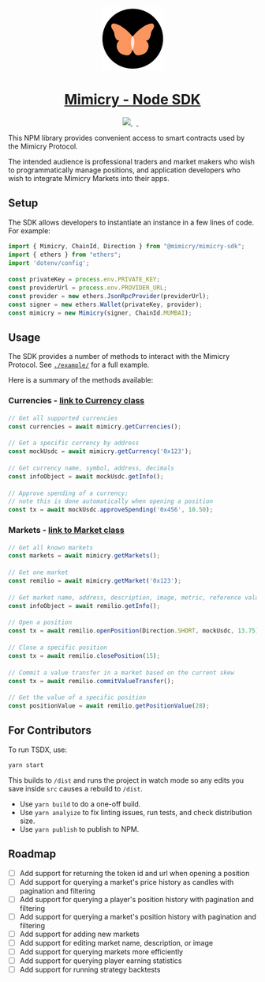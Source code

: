 <p align="center">
  <a href="https://mimicry.org">
    <picture>
      <source media="(prefers-color-scheme: dark)" srcset="https://raw.githubusercontent.com/Mimicry-Protocol/brand-assets/main/animated-logos/Gifs/Web-Res/Circles/Mimicry_logo-color-black_circle_bg-animated.gif">
      <img src="https://raw.githubusercontent.com/Mimicry-Protocol/brand-assets/main/animated-logos/Gifs/Web-Res/Circles/Mimicry_logo-color-black_circle_bg-animated.gif" height="128">
    </picture>
    <h1 align="center">Mimicry - Node SDK</h1>
  </a>
</p>
<p align="center">
  <a aria-label="License" href="LICENSE">
    <img src="https://badgen.net/badge/license/GPLv3/pink">
  </a>&nbsp;
  <a aria-label="Size Test" href="https://github.com/Mimicry-Protocol/node-sdk/actions/workflows/size.yml">
    <img alt="" src="https://github.com/Mimicry-Protocol/node-sdk/actions/workflows/size.yml/badge.svg">
  </a>&nbsp;
  <a aria-label="CI Test" href="https://github.com/Mimicry-Protocol/node-sdk/actions/workflows/main.yml">
    <img alt="" src="https://github.com/Mimicry-Protocol/node-sdk/actions/workflows/main.yml/badge.svg">
  </a>
</p>

This NPM library provides convenient access to smart contracts used by the Mimicry Protocol. 

The intended audience is professional traders and market makers who wish to programmatically manage positions, and application developers who wish to integrate Mimicry Markets into their apps.

## Setup
The SDK allows developers to instantiate an instance in a few lines of code. For example:
```typescript
import { Mimicry, ChainId, Direction } from "@mimicry/mimicry-sdk";
import { ethers } from "ethers";
import 'dotenv/config';

const privateKey = process.env.PRIVATE_KEY;
const providerUrl = process.env.PROVIDER_URL;
const provider = new ethers.JsonRpcProvider(providerUrl);
const signer = new ethers.Wallet(privateKey, provider);
const mimicry = new Mimicry(signer, ChainId.MUMBAI);
```

## Usage
The SDK provides a number of methods to interact with the Mimicry Protocol. See [`./example/`](https://github.com/Mimicry-Protocol/node-sdk/blob/main/example/) for a full example.

Here is a summary of the methods available:

### Currencies - [link to Currency class](https://github.com/Mimicry-Protocol/node-sdk/blob/main/src/lib/mimicry/currency.ts)
```typescript
// Get all supported currencies
const currencies = await mimicry.getCurrencies();

// Get a specific currency by address
const mockUsdc = await mimicry.getCurrency('0x123'); 

// Get currency name, symbol, address, decimals
const infoObject = await mockUsdc.getInfo(); 

// Approve spending of a currency; 
// note this is done automatically when opening a position
const tx = await mockUsdc.approveSpending('0x456', 10.50); 
```

### Markets - [link to Market class](https://github.com/Mimicry-Protocol/node-sdk/blob/main/src/lib/mimicry/market.ts)
```typescript
// Get all known markets
const markets = await mimicry.getMarkets();

// Get one market
const remilio = await mimicry.getMarket('0x123');

// Get market name, address, description, image, metric, reference value, and skew of deposited capital
const infoObject = await remilio.getInfo();

// Open a position
const tx = await remilio.openPosition(Direction.SHORT, mockUsdc, 13.75);

// Close a specific position
const tx = await remilio.closePosition(15);

// Commit a value transfer in a market based on the current skew
const tx = await remilio.commitValueTransfer();

// Get the value of a specific position
const positionValue = await remilio.getPositionValue(28);
```


## For Contributors

To run TSDX, use:

```bash
yarn start
```

This builds to `/dist` and runs the project in watch mode so any edits you save inside `src` causes a rebuild to `/dist`.

- Use `yarn build` to do a one-off build.
- Use `yarn analyize` to fix linting issues, run tests, and check distribution size.
- Use `yarn publish` to publish to NPM.


## Roadmap
- [ ] Add support for returning the token id and url when opening a position
- [ ] Add support for querying a market's price history as candles with pagination and filtering
- [ ] Add support for querying a player's position history with pagination and filtering
- [ ] Add support for querying a market's position history with pagination and filtering
- [ ] Add support for adding new markets
- [ ] Add support for editing market name, description, or image
- [ ] Add support for querying markets more efficiently
- [ ] Add support for querying player earning statistics
- [ ] Add support for running strategy backtests